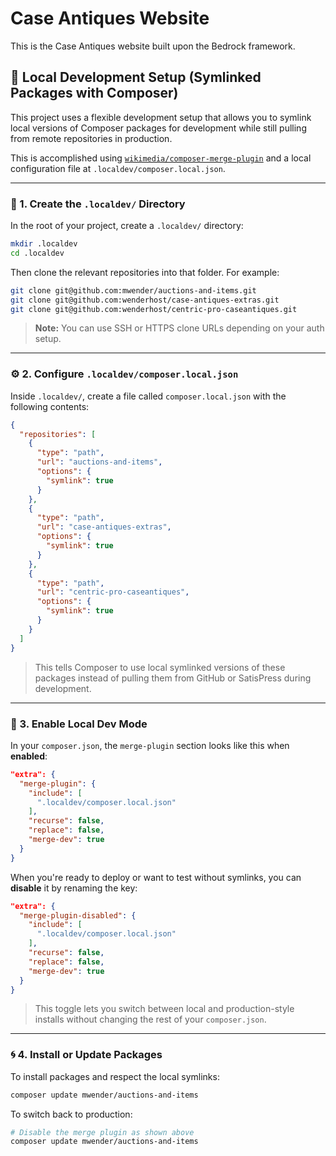 # Case Antiques Website

This is the Case Antiques website built upon the Bedrock framework.

## 🧪 Local Development Setup (Symlinked Packages with Composer)

This project uses a flexible development setup that allows you to symlink local versions of Composer packages for development while still pulling from remote repositories in production.

This is accomplished using [`wikimedia/composer-merge-plugin`](https://github.com/wikimedia/composer-merge-plugin) and a local configuration file at `.localdev/composer.local.json`.

---

### 📁 1. Create the `.localdev/` Directory

In the root of your project, create a `.localdev/` directory:

```bash
mkdir .localdev
cd .localdev
```

Then clone the relevant repositories into that folder. For example:

```bash
git clone git@github.com:mwender/auctions-and-items.git
git clone git@github.com:wenderhost/case-antiques-extras.git
git clone git@github.com:wenderhost/centric-pro-caseantiques.git
```

> **Note:** You can use SSH or HTTPS clone URLs depending on your auth setup.

---

### ⚙️ 2. Configure `.localdev/composer.local.json`

Inside `.localdev/`, create a file called `composer.local.json` with the following contents:

```json
{
  "repositories": [
    {
      "type": "path",
      "url": "auctions-and-items",
      "options": {
        "symlink": true
      }
    },
    {
      "type": "path",
      "url": "case-antiques-extras",
      "options": {
        "symlink": true
      }
    },
    {
      "type": "path",
      "url": "centric-pro-caseantiques",
      "options": {
        "symlink": true
      }
    }    
  ]
}
```

> This tells Composer to use local symlinked versions of these packages instead of pulling them from GitHub or SatisPress during development.

---

### 🧩 3. Enable Local Dev Mode

In your `composer.json`, the `merge-plugin` section looks like this when **enabled**:

```json
"extra": {
  "merge-plugin": {
    "include": [
      ".localdev/composer.local.json"
    ],
    "recurse": false,
    "replace": false,
    "merge-dev": true
  }
}
```

When you're ready to deploy or want to test without symlinks, you can **disable** it by renaming the key:

```json
"extra": {
  "merge-plugin-disabled": {
    "include": [
      ".localdev/composer.local.json"
    ],
    "recurse": false,
    "replace": false,
    "merge-dev": true
  }
}
```

> This toggle lets you switch between local and production-style installs without changing the rest of your `composer.json`.

---

### 🌀 4. Install or Update Packages

To install packages and respect the local symlinks:

```bash
composer update mwender/auctions-and-items
```

To switch back to production:

```bash
# Disable the merge plugin as shown above
composer update mwender/auctions-and-items
```
